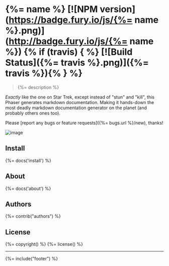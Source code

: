 # {%= name %} [![NPM version](https://badge.fury.io/js/{%= name %}.png)](http://badge.fury.io/js/{%= name %}) {% if (travis) { %} [![Build Status]({%= travis %}.png)]({%= travis %}){% } %}

> {%= description %}

_Exactly_ like the one on Star Trek, except instead of "stun" and "kill", this Phaser generates markdown documentation. Making it hands-down the most deadly markdown documentation generator on the planet (and probably others ones too).

<!-- toc -->

Please [report any bugs or feature requests]({%= bugs.url %}/new), thanks!

![image](https://f.cloud.github.com/assets/383994/2181984/e30dc88c-9774-11e3-9bef-511e91b019b9.png)

## Install
{%= docs('install') %}

## About
{%= docs('about') %}

## Authors
{%= contrib("authors") %}

## License
{%= copyright() %}
{%= license() %}

***

{%= include("footer") %}